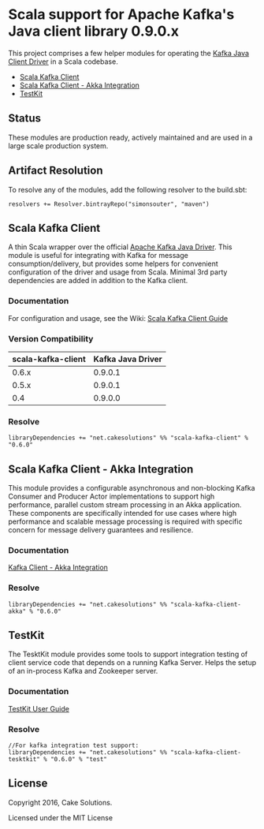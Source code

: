 # Scala support for Apache Kafka's Java client library 0.9.0.x

This project comprises a few helper modules for operating the [Kafka Java Client Driver](https://kafka.apache.org/090/javadoc/index.html) in a Scala codebase.

* [Scala Kafka Client](#scala-kafka-client)
* [Scala Kafka Client - Akka Integration](#scala-kafka-client---akka-integration)
* [TestKit](#testkit)

## Status
These modules are production ready, actively maintained and are used in a large scale production system.

## Artifact Resolution
To resolve any of the modules, add the following resolver to the build.sbt:

    resolvers += Resolver.bintrayRepo("simonsouter", "maven")

## Scala Kafka Client

A thin Scala wrapper over the official [Apache Kafka Java Driver](http://kafka.apache.org/documentation.html#api).
This module is useful for integrating with Kafka for message consumption/delivery, but provides some helpers for convenient 
configuration of the driver and usage from Scala.  Minimal 3rd party dependencies are added in addition to the Kafka client.

### Documentation
For configuration and usage, see the Wiki: [Scala Kafka Client Guide](https://github.com/cakesolutions/scala-kafka-client/wiki/Scala-Kafka-Client)

### Version Compatibility

 scala-kafka-client | Kafka Java Driver
 ------------------ | -----------------
 0.6.x | 0.9.0.1
 0.5.x | 0.9.0.1
 0.4  | 0.9.0.0

### Resolve

    libraryDependencies += "net.cakesolutions" %% "scala-kafka-client" % "0.6.0"

## Scala Kafka Client - Akka Integration

This module provides a configurable asynchronous and non-blocking Kafka Consumer and Producer Actor implementations to support high performance, parallel custom stream
processing in an Akka application.  These components are specifically intended for use cases where high performance and scalable message processing is required with specific
concern for message delivery guarantees and resilience.

### Documentation
[Kafka Client - Akka Integration](https://github.com/cakesolutions/scala-kafka-client/wiki/Akka-Kafka-Client)

### Resolve

    libraryDependencies += "net.cakesolutions" %% "scala-kafka-client-akka" % "0.6.0"

## TestKit
 
The TesktKit module provides some tools to support integration testing of client service code that
depends on a running Kafka Server.  Helps the setup of an in-process Kafka and Zookeeper server. 

### Documentation
[TestKit User Guide](https://github.com/cakesolutions/scala-kafka-client/wiki/Testkit)

### Resolve

    //For kafka integration test support:
    libraryDependencies += "net.cakesolutions" %% "scala-kafka-client-tesktkit" % "0.6.0" % "test"

## License
    
 Copyright 2016, Cake Solutions.
    
 Licensed under the MIT License
